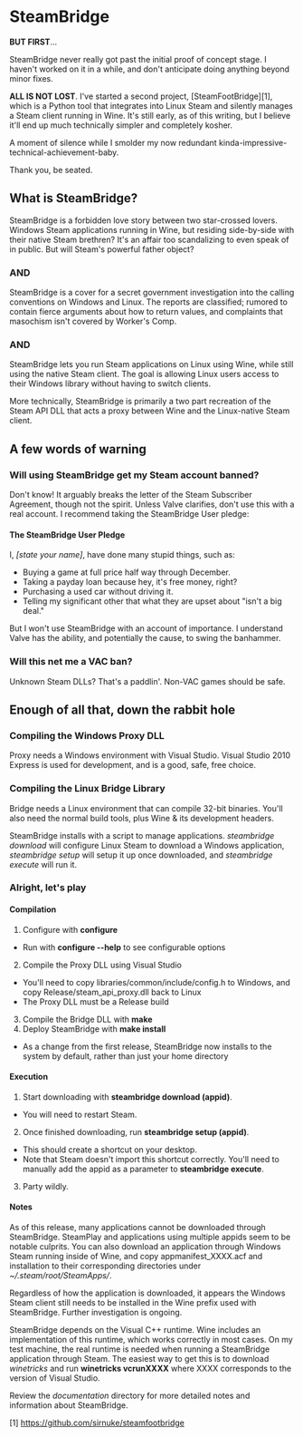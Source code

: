 # SteamBridge

**BUT FIRST**...

SteamBridge never really got past the initial proof of concept stage.
I haven't worked on it in a while, and don't anticipate doing anything
beyond minor fixes.

**ALL IS NOT LOST**.  I've started a second project, [SteamFootBridge][1],
which is a Python tool that integrates into Linux Steam and silently
manages a Steam client running in Wine.  It's still early, as of
this writing, but I believe it'll end up much technically simpler and
completely kosher.

A moment of silence while I smolder my now redundant
kinda-impressive-technical-achievement-baby.

Thank you, be seated.

## What is SteamBridge?

SteamBridge is a forbidden love story between two star-crossed lovers.
Windows Steam applications running in Wine, but residing side-by-side
with their native Steam brethren?  It's an affair too scandalizing to
even speak of in public.  But will Steam's powerful father object?

### AND

SteamBridge is a cover for a secret government investigation into the
calling conventions on Windows and Linux.  The reports are classified;
rumored to contain fierce arguments about how to return values, and
complaints that masochism isn't covered by Worker's Comp.

### AND

SteamBridge lets you run Steam applications on Linux using Wine, while
still using the native Steam client.  The goal is allowing Linux users
access to their Windows library without having to switch clients.

More technically, SteamBridge is primarily a two part recreation of
the Steam API DLL that acts a proxy between Wine and the Linux-native
Steam client.

## A few words of warning

### Will using SteamBridge get my Steam account banned?

Don't know!  It arguably breaks the letter of the Steam Subscriber
Agreement, though not the spirit.  Unless Valve clarifies, don't use
this with a real account.  I recommend taking the SteamBridge User pledge:

#### The SteamBridge User Pledge

I, *[state your name]*, have done many stupid things, such as:

* Buying a game at full price half way through December.
* Taking a payday loan because hey, it's free money, right?
* Purchasing a used car without driving it.
* Telling my significant other that what they are upset about "isn't a
  big deal."

But I won't use SteamBridge with an account of importance.  I understand
Valve has the ability, and potentially the cause, to swing the banhammer.

### Will this net me a VAC ban?

Unknown Steam DLLs?  That's a paddlin'.  Non-VAC games should be safe.

## Enough of all that, down the rabbit hole

### Compiling the Windows Proxy DLL

Proxy needs a Windows environment with Visual Studio.  Visual Studio
2010 Express is used for development, and is a good, safe, free choice.

### Compiling the Linux Bridge Library

Bridge needs a Linux environment that can compile 32-bit binaries.  You'll
also need the normal build tools, plus Wine & its development headers.

SteamBridge installs with a script to manage applications.  *steambridge
download* will configure Linux Steam to download a Windows application,
*steambridge setup* will setup it up once downloaded, and *steambridge
execute* will run it.

### Alright, let's play

#### Compilation

1. Configure with **configure**
  * Run with **configure --help** to see configurable options
2. Compile the Proxy DLL using Visual Studio
  * You'll need to copy libraries/common/include/config.h to Windows,
    and copy Release/steam\_api\_proxy.dll back to Linux
  * The Proxy DLL must be a Release build
3. Compile the Bridge DLL with **make**
4. Deploy SteamBridge with **make install**
  * As a change from the first release, SteamBridge now installs to the
    system by default, rather than just your home directory

#### Execution

1. Start downloading with **steambridge download (appid)**.
  * You will need to restart Steam.
2. Once finished downloading, run **steambridge setup (appid)**.
  * This should create a shortcut on your desktop.
  * Note that Steam doesn't import this shortcut correctly.  You'll need
    to manually add the appid as a parameter to **steambridge execute**.
3. Party wildly.

#### Notes

As of this release, many applications cannot be downloaded through
SteamBridge.  SteamPlay and applications using multiple appids seem
to be notable culprits.  You can also download an application through
Windows Steam running inside of Wine, and copy appmanifest\_XXXX.acf
and installation to their corresponding directories under
*~/.steam/root/SteamApps/*.

Regardless of how the application is downloaded, it appears the Windows
Steam client still needs to be installed in the Wine prefix used with
SteamBridge.  Further investigation is ongoing.

SteamBridge depends on the Visual C++ runtime.  Wine includes an
implementation of this runtime, which works correctly in most cases.
On my test machine, the real runtime is needed when running a SteamBridge
application through Steam.  The easiest way to get this is to download
*winetricks* and run **winetricks vcrunXXXX** where XXXX corresponds to
the version of Visual Studio.

Review the *documentation* directory for more detailed notes and
information about SteamBridge.

[1] https://github.com/sirnuke/steamfootbridge
